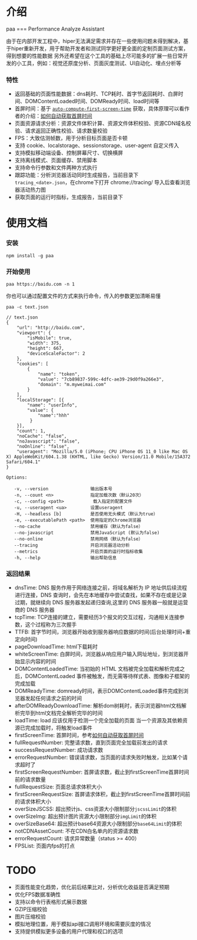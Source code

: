 # 介绍

paa === Performance Analyze Assistant

由于在内部开发工程中，hiper无法满足需求并存在一些使用问题未得到解决，基于hiper重新开发，用于帮助开发者和测试同学更好更全面的定制页面测试方案，得到想要的性能数据
另外还希望在这个工具的基础上尽可能多的扩展一些日常开发的小工具，例如：视觉还原度分析、页面灰度测试、UI自动化、埋点分析等

### 特性
* 返回基础的页面性能数据：dns耗时、TCP耗时、首字节返回耗时、白屏时间、DOMContentLoaded时间、DOMReady时间、load时间等
* 首屏时间：基于 [`auto-compute-first-screen-time`](https://github.com/hoperyy/auto-compute-first-screen-time) 获取，具体原理可以看作者的介绍：[如何自动获取首屏时间](https://github.com/weidian-inc/weidian-tech-blog/issues/1)
* 页面资源请求分析：资源文件体积计算、资源文件体积校验、资源CDN域名校验、请求返回正确性校验、请求数量校验
* FPS：大致估测帧数，用于分析目标页面是否卡顿
* 支持 cookie、localstorage、sessionstorage、user-agent 自定义传入
* 支持模拟移动端设备、控制屏幕尺寸、切换横屏
* 支持离线模式、页面缓存、禁用脚本
* 支持命令行参数和文件两种方式执行
* 跟踪功能：分析浏览器活动同时生成报告，当前目录下`tracing_<date>.json`，在chrome下打开 chrome://tracing/ 导入后查看浏览器活动热力图
* 获取页面的运行时指标，生成报告，当前目录下

# 使用文档
 
### 安装

```
npm install -g paa
```

### 开始使用

```
paa https://baidu.com -n 1
```

你也可以通过配置文件的方式来执行命令，传入的参数更加清晰易懂

```
paa -c text.json

// text.json
{
    "url": "http://baidu.com",
    "viewport": {
        "isMobile": true,
        "width": 375,
        "height": 667,
        "deviceScaleFactor": 2
    },
    "cookies": [
        {
            "name": "token",
            "value": "7cb89837-599c-4dfc-ae39-29d0f9a266e3",
            "domain": "m.myweimai.com"
        }
    ],
    "localStorage": [{
        "name": "userInfo",
        "value": {
            "name":"hhh"
         }
    }],
    "count": 1,
    "noCache": "false",
    "noJavascript": "false",
    "noOnline": "false",
    "useragent": "Mozilla/5.0 (iPhone; CPU iPhone OS 11_0 like Mac OS X) AppleWebKit/604.1.38 (KHTML, like Gecko) Version/11.0 Mobile/15A372 Safari/604.1"
}
```

```
Options:

   -v, --version                输出版本号
   -n, --count <n>              指定加载次数（默认20次）
   -c, --config <path>           载入指定的配置文件
   -u, --useragent <ua>         设置useragent
   -H, --headless [b]           是否使用无头模式（默认为true）
   -e, --executablePath <path>  使用指定的Chrome浏览器
   --no-cache                   禁用缓存（默认为false）
   --no-javascript              禁用JavaScript (默认为false)
   --no-online                  禁用网络（默认为false）
   --tracing                    开启浏览器活动分析
   --metrics                    开启页面的运行时指标收集
   -h, --help                   输出帮助信息
```


### 返回结果

* dnsTime: DNS 服务作用于网络连接之前，将域名解析为 IP 地址供后续流程进行连接，DNS 查询时，会先在本地缓存中尝试查找，如果不存在或是记录过期，就继续向 DNS 服务器发起递归查询,这里的 DNS 服务器一般就是运营商的 DNS 服务器
* tcpTime: TCP连接的建立，需要经历3个报文的交互过程，沟通相关连接参数，这个过程称为三次握手
* TTFB: 首字节时间，浏览器开始收到服务器响应数据的时间(后台处理时间+重定向时间)
* pageDownloadTime: html下载耗时
* whiteScreenTime: 白屏时间，浏览器从响应用户输入网址地址，到浏览器开始显示内容的时间
* DOMContentLoadedTime: 当初始的 HTML 文档被完全加载和解析完成之后，DOMContentLoaded 事件被触发，而无需等待样式表、图像和子框架的完成加载
* DOMReadyTime: domready时间，表示DOMContentLoaded事件完成到浏览器发起任何请求之前的时间
* afterDOMReadyDownloadTime: 解析dom树耗时，表示浏览器html文档解析完毕到html文档完全解析完毕的时间
* loadTime: load 应该仅用于检测一个完全加载的页面 当一个资源及其依赖资源已完成加载时，将触发load事件
* firstScreenTime: 首屏时间，参考[如何自动获取首屏时间](https://github.com/weidian-inc/weidian-tech-blog/issues/1)
* fullRequestNumber: 完整请求数，直到页面完全加载前发出的请求
* successRequestNumber: 成功请求数
* errorRequestNumber: 错误请求数，当页面的请求失败时触发，比如某个请求超时了
* firstScreenRequestNumber: 首屏请求数，截止到firstScreenTime首屏时间前的请求数量
* fullRequestSize: 页面总请求体积大小
* firstScreenRequestSize: 首屏请求体积，截止到firstScreenTime首屏时间前的请求体积大小
* overSizeJSCSS: 超出预计js、css资源大小限制部分`jscssLimit`的体积
* overSizeImg: 超出预计图片资源大小限制部分`imgLimit`的体积
* overSizeBase64: 超出预计base64资源大小限制部分`base64Limit`的体积
* notCDNAssetCount: 不在CDN白名单内的资源请求数
* errorRequestCount: 请求异常数量（status >= 400）
* FPSList: 页面内fps的打点


# TODO
* 页面性能变化趋势，优化前后结果比对，分析优化收益是否满足预期
* 优化FPS数据准确性
* 支持以命令行表格形式展示数据
* GZIP压缩校验
* 图片压缩校验
* 模拟地理位置，用于模拟api接口调用环境和需要灰度的情况
* 支持提供模拟更多设备的用户代理和视口的选项
